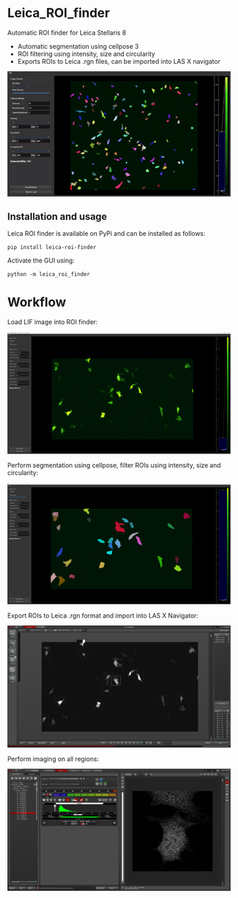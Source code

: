 # Leica_ROI_finder
Automatic ROI finder for Leica Stellaris 8
- Automatic segmentation using cellpose 3
- ROI filtering using intensity, size and circularity
- Exports ROIs to Leica .rgn files, can be imported into LAS X navigator

![](./assets/images/usage.gif)

## Installation and usage
Leica ROI finder is available on PyPi and can be installed as follows:
```shell
pip install leica-roi-finder
```

Activate the GUI using:
```shell
python -m leica_roi_finder
```

# Workflow
Load LIF image into ROI finder:

![](./assets/images/image_loaded.png)

Perform segmentation using cellpose, filter ROIs using intensity, size and circularity:

![](./assets/images/segmentation.png)

Export ROIs to Leica .rgn format and import into LAS X Navigator:

![](./assets/images/regions_loaded.png)

Perform imaging on all regions:

![](./assets/images/experiment.png)